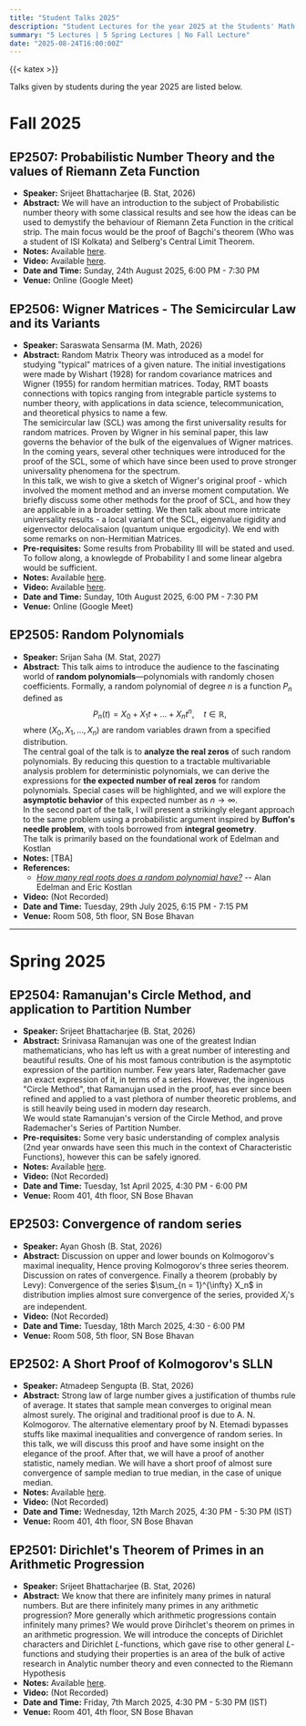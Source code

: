 ```yaml
---
title: "Student Talks 2025"
description: "Student Lectures for the year 2025 at the Students' Math Club at Indian Statistical Institute, Kolkata."
summary: "5 Lectures | 5 Spring Lectures | No Fall Lecture"
date: "2025-08-24T16:00:00Z"
---
```


{{< katex >}}

Talks given by students during the year 2025 are listed below.

# Fall 2025

## EP2507: Probabilistic Number Theory and the values of Riemann Zeta Function
- **Speaker:** Srijeet Bhattacharjee (B. Stat, 2026)
- **Abstract:** We will have an introduction to the subject of Probabilistic number theory with some classical results and see how the ideas can be used to demystify the behaviour of Riemann Zeta Function in the critical strip. The main focus would be the proof of Bagchi's theorem (Who was a student of ISI Kolkata) and Selberg's Central Limit Theorem.
- **Notes:** Available [here](https://drive.google.com/file/d/1sw5T75Flruo9glertMeDegxTGjuCExD8/view).
- **Video:** Available [here](https://youtu.be/Gkok4e1zsXM).
- **Date and Time:** Sunday, 24th August 2025, 6:00 PM - 7:30 PM
- **Venue:** Online (Google Meet)

## EP2506: Wigner Matrices - The Semicircular Law and its Variants

- **Speaker:** Saraswata Sensarma (M. Math, 2026)
- **Abstract:** Random Matrix Theory was introduced as a model for studying "typical" matrices of a given nature. The initial investigations were made by Wishart (1928) for random covariance matrices and Wigner (1955) for random hermitian matrices. Today, RMT boasts connections with topics ranging from integrable particle systems to number theory, with applications in data science, telecommunication, and theoretical physics to name a few.  
  The semicircular law (SCL) was among the first universality results for random matrices. Proven by Wigner in his seminal paper, this law governs the behavior of the bulk of the eigenvalues of Wigner matrices. In the coming years, several other techniques were introduced for the proof of the SCL, some of which have since been used to prove stronger universality phenomena for the spectrum.  
  In this talk, we wish to give a sketch of Wigner's original proof - which involved the moment method and an inverse moment computation. We briefly discuss some other methods for the proof of SCL, and how they are applicable in a broader setting. We then talk about more intricate universality results - a local variant of the SCL, eigenvalue rigidity and eigenvector delocalisaion (quantum unique ergodicity). We end with some remarks on non-Hermitian Matrices.
- **Pre-requisites:** Some results from Probability III will be stated and used. To follow along, a knowlegde of Probability I and some linear algebra would be sufficient.
- **Notes:** Available [here](https://drive.google.com/file/d/1tbR-rXnhMcdiW9WhB1QGnn-cQXLamFy1/view).
- **Video:** Available [here](https://youtu.be/2t5U8Mo6GYg).
- **Date and Time:** Sunday, 10th August 2025, 6:00 PM - 7:30 PM
- **Venue:** Online (Google Meet)

## EP2505: Random Polynomials

- **Speaker:** Srijan Saha (M. Stat, 2027)
- **Abstract:** This talk aims to introduce the audience to the fascinating world of **random polynomials**—polynomials with randomly chosen coefficients. Formally, a random polynomial of degree $n$ is a function $P_n$ defined as $$ P_n(t) = X_0 + X_1 t + \ldots + X_n t^n,\quad t\in\mathbb{R}, $$ where $(X_0, X_1, \ldots, X_n)$ are random variables drawn from a specified distribution.  
  The central goal of the talk is to **analyze the real zeros** of such random polynomials. By reducing this question to a tractable multivariable analysis problem for deterministic polynomials, we can derive the expressions for **the expected number of real zeros** for random polynomials. Special cases will be highlighted, and we will explore the **asymptotic behavior** of this expected number as $n \to \infty$.  
  In the second part of the talk, I will present a strikingly elegant approach to the same problem using a probabilistic argument inspired by **Buffon's needle problem**, with tools borrowed from **integral geometry**.  
  The talk is primarily based on the foundational work of Edelman and Kostlan
- **Notes:** [TBA]
- **References:**  
  - [_How many real roots does a random polynomial have?_](https://arxiv.org/abs/math/9501224) -- Alan Edelman and Eric Kostlan
- **Video:** (Not Recorded)
- **Date and Time:** Tuesday, 29th July 2025, 6:15 PM - 7:15 PM
- **Venue:** Room 508, 5th floor, SN Bose Bhavan

---

# Spring 2025

## EP2504: Ramanujan's Circle Method, and application to Partition Number

- **Speaker:** Srijeet Bhattacharjee (B. Stat, 2026)
- **Abstract:** Srinivasa Ramanujan was one of the greatest Indian mathematicians, who has left us with a great number of interesting and beautiful results. One of his most famous contribution is the asymptotic expression of the partition number. Few years later, Rademacher gave an exact expression of it, in terms of a series. However, the ingenious "Circle Method", that Ramanujan used in the proof, has ever since been refined and applied to a vast plethora of number theoretic problems, and is still heavily being used in modern day research.  
  We would state Ramanujan's version of the Circle Method, and prove Rademacher's Series of Partition Number.
- **Pre-requisites:** Some very basic understanding of complex analysis (2nd year onwards have seen this much in the context of Characteristic Functions), however this can be safely ignored.
- **Notes:** Available [here](https://drive.google.com/file/d/12tOI6-j3pm-v3SC7hAXLW560QAsN-hkq/view).
- **Video:** (Not Recorded)
- **Date and Time:** Tuesday, 1st April 2025, 4:30 PM - 6:00 PM
- **Venue:** Room 401, 4th floor, SN Bose Bhavan

## EP2503: Convergence of random series

- **Speaker:** Ayan Ghosh (B. Stat, 2026)
- **Abstract:** Discussion on upper and lower bounds on Kolmogorov's maximal inequality, Hence proving Kolmogorov's three series theorem. Discussion on rates of convergence. Finally a theorem (probably by Levy): Convergence of the series $\sum_{n = 1}^{\infty} X_n$ in distribution implies almost sure convergence of the series, provided $X_i$'s are independent.
- **Video:** (Not Recorded)
- **Date and Time:** Tuesday, 18th March 2025, 4:30 - 6:00 PM
- **Venue:** Room 508, 5th floor, SN Bose Bhavan

## EP2502: A Short Proof of Kolmogorov's SLLN

- **Speaker:** Atmadeep Sengupta (B. Stat, 2026)
- **Abstract:** Strong law of large number gives a justification of thumbs rule of average. It states that sample mean converges to original mean almost surely. The original and traditional proof is due to A. N. Kolmogorov. The alternative elementary proof by N. Etemadi bypasses stuffs like maximal inequalities and convergence of random series. In this talk, we will discuss this proof and have some insight on the elegance of the proof. After that, we will have a proof of another statistic, namely median. We will have a short proof of almost sure convergence of sample median to true median, in the case of unique median.
- **Notes:** Available [here](https://drive.google.com/file/d/131A3JMnKyWmr53QLNZHjJ_Hw-Gqf4MRF/view).
- **Video:** (Not Recorded)
- **Date and Time:** Wednesday, 12th March 2025, 4:30 PM - 5:30 PM (IST)
- **Venue:** Room 401, 4th floor, SN Bose Bhavan

## EP2501: Dirichlet's Theorem of Primes in an Arithmetic Progression

- **Speaker:** Srijeet Bhattacharjee (B. Stat, 2026)
- **Abstract:** We know that there are infinitely many primes in natural numbers. But are there infinitely many primes in any arithmetic progression? More generally which arithmetic progressions contain infinitely many primes? We would prove Dirihclet's theorem on primes in an arithmetic progression. We will introduce the concepts of Dirichlet characters and Dirichlet $L$-functions, which gave rise to other general $L$-functions and studying their properties is an area of the bulk of active research in Analytic number theory and even connected to the Riemann Hypothesis
- **Notes:** Available [here](https://drive.google.com/file/d/138EbydFTPYwME8-W7yw8hY_Zp_H9sSsn/view).
- **Video:** (Not Recorded)
- **Date and Time:** Friday, 7th March 2025, 4:30 PM - 5:30 PM (IST)
- **Venue:** Room 401, 4th floor, SN Bose Bhavan
